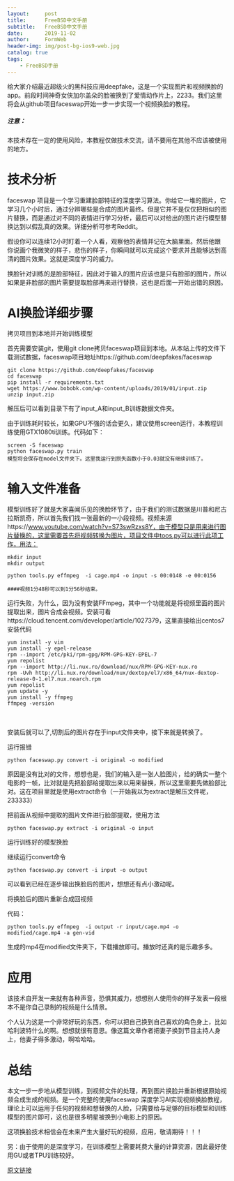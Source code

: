 ```yaml
---
layout:     post
title:      FreeBSD中文手册
subtitle:   FreeBSD中文手册
date:       2019-11-02
author:     FormWeb
header-img: img/post-bg-ios9-web.jpg
catalog: true
tags:
    - FreeBSD手册
--- 
```


给大家介绍最近超级火的黑科技应用deepfake，这是一个实现图片和视频换脸的app。前段时间神奇女侠加尔盖朵的脸被换到了爱情动作片上，2233。我们这里将会从github项目faceswap开始一步一步实现一个视频换脸的教程。

##### 注意：

本技术存在一定的使用风险，本教程仅做技术交流，请不要用在其他不应该被使用的地方。

# 技术分析

faceswap 项目是一个学习重建脸部特征的深度学习算法。你给它一堆的图片，它学习几个小时后，通过分辨哪些是合成的图片最终。但是它并不是仅仅把相似的图片替换，而是通过对不同的表情进行学习分析，最后可以对给出的图片进行模型替换达到以假乱真的效果。详细分析可参考Reddit。

假设你可以连续12小时盯着一个人看，观察他的表情并记在大脑里面。然后他跟你说画个我微笑的样子，悲伤的样子，你瞬间就可以完成这个要求并且能够达到高清的图片效果。这就是深度学习的威力。

 

换脸针对训练的是脸部特征，因此对于输入的图片应该也是只有脸部的图片，所以如果是非脸部的图片需要提取脸部再来进行替换，这也是后面一开始出错的原因。

 

# AI换脸详细步骤

拷贝项目到本地并开始训练模型

首先需要安装git，使用git clone拷贝faceswap项目到本地。从本站上传的文件下载测试数据，faceswap项目地址https://github.com/deepfakes/faceswap

 
```
git clone https://github.com/deepfakes/faceswap
cd faceswap
pip install -r requirements.txt
wget https://www.bobobk.com/wp-content/uploads/2019/01/input.zip
unzip input.zip
```
 

解压后可以看到目录下有了input_A和input_B训练数据文件夹。

由于训练耗时较长，如果GPU不强的话会更久，建议使用screen运行，本教程训练使用GTX1080ti训练。代码如下：
```
screen -S faceswap
python faceswap.py train
模型将会保存在model文件夹下。这里我运行到损失函数小于0.03就没有继续训练了。
```
 

# 输入文件准备

模型训练好了就是大家喜闻乐见的换脸环节了，由于我们的测试数据是川普和尼古拉斯凯奇，所以首先我们找一张最新的一小段视频。视频来源https://www.youtube.com/watch?v=S73swRzxs8Y，由于模型只是用来进行图片替换的，这里需要首先将视频转换为图片，项目文件中toos.py可以进行此项工作，用法：

 
```
mkdir input 
mkdir output

python tools.py effmpeg  -i cage.mp4 -o input -s 00:0148 -e 00:0156

####视频1分48秒可以到1分56秒结束。
```
 

运行失败，为什么，因为没有安装FFmpeg，其中一个功能就是将视频里面的图片提取出来，图片合成会视频。安装可看https://cloud.tencent.com/developer/article/1027379，这里直接给出centos7安装代码

```
yum install -y vim
yum install -y epel-release
rpm --import /etc/pki/rpm-gpg/RPM-GPG-KEY-EPEL-7
yum repolist
rpm --import http://li.nux.ro/download/nux/RPM-GPG-KEY-nux.ro
rpm -Uvh http://li.nux.ro/download/nux/dextop/el7/x86_64/nux-dextop-release-0-1.el7.nux.noarch.rpm
yum repolist
yum update -y
yum install -y ffmpeg
ffmpeg -version
```
　

安装后就可以了,切割后的图片存在于input文件夹中，接下来就是转换了。

运行报错　　

```
python faceswap.py convert -i original -o modified
```

原因是没有比对的文件，想想也是，我们的输入是一张人脸图片，给的确实一整个电影的一帧，比对就是先把脸部给提取出来以用来替换，所以这里需要先做脸部比对。这在项目里就是使用extract命令（一开始我以为extract是解压文件呢，233333）

把前面从视频中提取的图片文件进行脸部提取，使用方法

```
python faceswap.py extract -i original -o input
```

运行训练好的模型换脸

继续运行convert命令
```
python faceswap.py convert -i input -o output
```
可以看到已经在逐步输出换脸后的图片，想想还有点小激动呢。



 

 

将换脸后的图片重新合成回视频

代码：
```
python tools.py effmpeg  -i output -r input/cage.mp4 -o modified/cage.mp4 -a gen-vid
```
生成的mp4在modified文件夹下，下载播放即可。播放时还真的是乐趣多多。

# 应用

该技术自开发一来就有各种声音，恐惧其威力，想想别人使用你的样子发表一段根本不是你自己录制的视频是什么情景。

个人认为这是一个非常好玩的东西，你可以把自己换到自己喜欢的角色身上，比如哈利波特什么的啊。想想就很有意思。像这篇文章作者把妻子换到节目主持人身上，他妻子得多激动，啊哈哈哈。

# 总结

本文一步一步地从模型训练，到视频文件的处理，再到图片换脸并重新根据原始视频合成生成的视频。是一个完整的使用faceswap 深度学习AI实现视频换脸教程，理论上可以运用于任何的视频和想替换的人脸，只需要给与足够的目标模型和训练模型的图片即可，这也是很多明星被换到小电影上的原因。

这项换脸技术相信会在未来产生大量好玩的视频，应用，敬请期待！！！

另：由于使用的是深度学习，在训练模型上需要耗费大量的计算资源，因此最好使用GU或者TPU训练较好。

 

[原文链接](https://www.bobobk.com/258.html)


